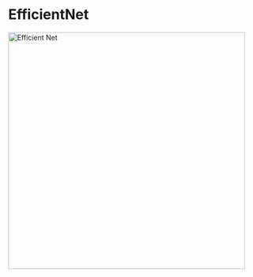 # EfficientNet

<img width="479" alt="Efficient Net" src="https://github.com/FatihEmin48/EfficientNet/assets/55911470/29f9b5c6-2446-4d15-9e06-d6dc8753f0bf">
